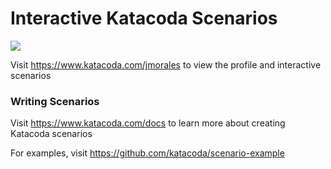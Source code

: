 # Interactive Katacoda Scenarios

[![](http://shields.katacoda.com/katacoda/jmorales/count.svg)](https://www.katacoda.com/jmorales "Get your profile on Katacoda.com")

Visit https://www.katacoda.com/jmorales to view the profile and interactive scenarios

### Writing Scenarios
Visit https://www.katacoda.com/docs to learn more about creating Katacoda scenarios

For examples, visit https://github.com/katacoda/scenario-example
